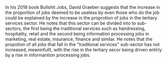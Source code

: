 In his 2018 book Bullshit Jobs, David Graeber suggests that the increase in the proportion of jobs deemed to be useless by even those who do the job could be explained by the increase in the proprotion of jobs in the tertiary services sector. He notes that this sector can be divided into to sub-sectors, the first being the traditional services such as hairdressing, hospitality, retail and the second being information processing jobs in marketing, real estate, insurance, finance and similar. He notes that the propotion of all jobs that fall in the "traditonal services" sub-sector has not increased, meaninfullt, with the rise in the tertiary secor being driven entirly by a rise in informantion processing jobs. 